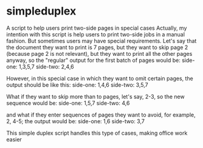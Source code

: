 # simpleduplex
A script to help users print two-side pages in special cases
Actually, my intention with this script is help users to print two-side jobs in a manual fashion. But sometimes users may have special requirements. Let's say that the document they want to print is 7 pages, but they want to skip page 2 (because page 2 is not relevant), but they want to print all the other pages anyway, so the "regular" output for the first batch of pages would be: 
side-one: 1,3,5,7 
side-two: 2,4,6 

However, in this special case in which they want to omit certain pages, the output should be like this: 
side-one: 1,4,6 
side-two: 3,5,7 

What if they want to skip more than to pages, let's say, 2-3, so the new sequence would be: 
side-one: 1,5,7 
side-two: 4,6 

and what if they enter sequences of pages they want to avoid, for example, 2, 4-5; the output would be: 
side-one: 1,6 
side-two: 3,7 

This simple duplex script handles this type of cases, making office work easier
